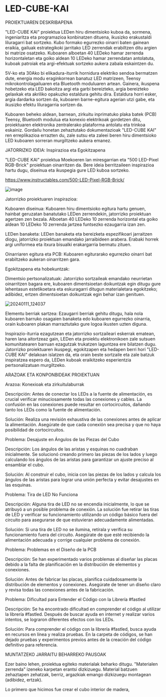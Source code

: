 # LED-CUBE-KAI

PROIEKTUAREN DESKRIBAPENA

"LED-CUBE KAI" proiektua LEDen hiru dimentsioko kuboa da, sormena, ingeniaritza eta programazioa konbinatzen dituena, ikusizko erakustaldi liluragarri bat sortzeko. Kubo formako egurrezko oinarri baten gainean eraikia, gailuak estrategikoki jarritako LED zerrendak erabiltzen ditu argien bi matrize osatzeko. Kuboaren alboetan 40 LEDeko hamar zerrenda horizontaletan eta goiko aldean 10 LEDeko hamar zerrendatan antolatuta, kuboak patroiak eta argi-efektuak sortzeko aukera zabala eskaintzen du.

5V-ko eta 30Ako bi elikadura-iturrik hornidura elektriko sendoa bermatzen dute, energia modu eraginkorrean banatuz LED matrizeen, Teensy mikrokontrolagailuaren eta Bluetooth moduluaren artean. Gainera, ikuspena hobetzeko eta LED bakoitza argi eta garbi bereizteko, argia bereizteko gelaxkak eta akriliko opakuzko estaldura gehitu dira. Estaldura horri esker, argia dardarka sortzen da, kuboaren barne-egitura agerian utzi gabe, eta ikusizko efektu liluragarria sortzen da.

Kuboaren beheko aldean, barnean, zirkuitu inprimatuko plaka batek (PCB) Teensy, Bluetooth modulua eta konexio elektrikoak gordetzen ditu, proiektuaren elektronika zentralerako plataforma antolatu eta trinkoa eskainiz. Gordailu honetan zehaztutako dokumentazioak "LED-CUBE KAI" ren erreplikazioa errazten du, zale sutsu eta zaleei beren hiru dimentsioko LED kuboaren sorreran murgiltzeko aukera emanez.

JATORRIZKO IDEIA: Inspirazioa eta Egokitzapena

"LED-CUBE KAI" proiektua Moekoeren lan miresgarrian eta "500 LED-Pixel RGB-Brick" proiektuan oinarritzen da. Bere ideia berritzaileen inspirazioa hartu dugu, diseinua eta ikuspegia gure LED kuboa sortzeko.

https://www.instructables.com/500-LED-Pixel-RGB-Brick/


![image](https://github.com/Aratzd2003/LED-CUBE-KAI/assets/156079021/2b86d054-cdec-4552-8639-533a5f465c9f)


Jatorrizko proiektuaren inspirazioa:

Kuboaren diseinua:
Kuboaren hiru dimentsioko egitura hartu genuen, hainbat geruzatan banatutako LEDen zerrendekin, jatorrizko proiektuan agertzen zen bezala. Alboetan 40 LEDeko 10 zerrenda horizontal eta goiko aldean 10 LEDeko 10 zerrenda jartzea funtsezko ezaugarria izan zen.

LEDen banaketa:
LEDen banaketa eta bereizketa espezifikoari jarraitzen diogu, jatorrizko proiektuan emandako jarraibideen arabera. Erabaki horrek argi uniformea eta itxura bisualki erakargarria bermatu zituen.

Oinarriaren egitura eta PCB: Kuboaren egiturarako egurrezko oinarri bat erabiltzeko aukeran oinarritzen gara.

Egokitzapena eta hobekuntzak:

Dimentsio pertsonalizatuak:
Jatorrizko sortzaileak emandako neurrietan oinarritzen bagara ere, kuboaren dimentsioetan doikuntzak egin ditugu gure lehentasun estetikoetara eta eskuragarri ditugun materialetara egokitzeko; adibidez, ertzen dimentsioetan doikuntzak egin behar izan genituen.


![20240111_124037](https://github.com/Aratzd2003/LED-CUBE-KAI/assets/156079021/2911d6ae-e0c4-486e-bb4a-7161eaff6cef)



Elementu berriak sartzea:
Ezaugarri berriak gehitu ditugu, hala nola kuboaren barruko osagaien banaketa edo kuboaren egurrezko oinarria, orain kuboaren plakan marraztutako gure logoa ikusten uzten diguna.



Inspirazio-iturria ezagutzean eta jatorrizko sortzaileari eskerrak ematean, haren lana aitortzeaz gain, LEDen eta proiektu elektronikoen zale sutsuen komunitatearen barruan ezagutzak trukatzen laguntzea ere bilatzen dugu. Jatorrizko proiektuaren ikuspegi, egokitzapen eta hedapen berri hori "LED-CUBE KAI" delakoan islatzen da, eta orain beste sortzaile eta zale batzuk inspiratzea espero da, LEDen kuboak eraikitzeko esperientzia pertsonalizatuan murgiltzeko.


ARAZOAK ETA KONPONBIDEAK PROIEKTUAN


Arazoa: Konexioak eta zirkuitulaburrak

Descripción: Antes de conectar los LEDs a la fuente de alimentación, es crucial verificar minuciosamente todas las conexiones y cables. La confusión en las conexiones puede resultar en cortocircuitos, dañando tanto los LEDs como la fuente de alimentación.

Solución: Realiza una revisión exhaustiva de las conexiones antes de aplicar la alimentación. Asegúrate de que cada conexión sea precisa y que no haya posibilidad de cortocircuitos.



Problema: Desajuste en Ángulos de las Piezas del Cubo

Descripción: Los ángulos de las aristas y esquinas no cuadraban inicialmente. Se solucionó creando primero las piezas de los lados y luego calculando los ángulos de las aristas para garantizar un ajuste preciso al ensamblar el cubo.

Solución: Al construir el cubo, inicia con las piezas de los lados y calcula los ángulos de las aristas para lograr una unión perfecta y evitar desajustes en las esquinas.



Problema: Tira de LED No Funciona

Descripción: Alguna tira de LED no se encendía inicialmente, lo que se atribuyó a un posible problema de conexión. La solución fue retirar las tiras de LED y verificar su funcionamiento utilizando un código básico fuera del circuito para asegurarse de que estuvieran adecuadamente alimentadas.

Solución: Si una tira de LED no se ilumina, retírala y verifica su funcionamiento fuera del circuito. Asegúrate de que esté recibiendo la alimentación adecuada y corrige cualquier problema de conexión.



Problema: Problemas en el Diseño de la PCB

Descripción: Se han experimentado varios problemas al diseñar las placas debido a la falta de planificación en la distribución de elementos y conexiones.

Solución: Antes de fabricar las placas, planifica cuidadosamente la distribución de elementos y conexiones. Asegúrate de tener un diseño claro y revisa todas las conexiones antes de la fabricación.



Problema: Dificultad para Entender el Código con la Librería #fastled

Descripción: Se ha encontrado dificultad en comprender el código al utilizar la librería #fastled. Después de buscar ayuda en internet y realizar varios intentos, se lograron diferentes efectos con los LEDs.

Solución: Para comprender el código con la librería #fastled, busca ayuda en recursos en línea y realiza pruebas. En la carpeta de códigos, se han dejado pruebas y experimentos previos antes de la creación del código definitivo para referencia.



MUNTATZEKO JARRAITU BEHARREKO PAUSOAK

Ezer baino lehen, proiektua egiteko materialak beharko ditugu. "Materialen zerrenda" izeneko karpetan erantsi dizkizuegu. Material batzuen zehaztapen zehatzak, berriz, argazkiak emango dizkizuegu montagean (adibidez, ertzak).

Lo primero que hicimos fue crear el cubo interior de madera, 

